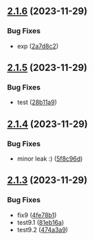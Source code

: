 ## [2.1.6](https://github.com/NunesClement/factory-test/compare/v2.1.5...v2.1.6) (2023-11-29)


### Bug Fixes

* exp ([2a7d8c2](https://github.com/NunesClement/factory-test/commit/2a7d8c2abb134db5f2b4ca86a16233ba66b254e7))

## [2.1.5](https://github.com/NunesClement/factory-test/compare/v2.1.4...v2.1.5) (2023-11-29)


### Bug Fixes

* test ([28b11a9](https://github.com/NunesClement/factory-test/commit/28b11a93a61ec9dd8c52caa9580d28463ca35ae6))

## [2.1.4](https://github.com/NunesClement/factory-test/compare/v2.1.3...v2.1.4) (2023-11-29)


### Bug Fixes

* minor leak :) ([5f8c96d](https://github.com/NunesClement/factory-test/commit/5f8c96d1ebebe8d512493234cfb1cf54447ebe71))

## [2.1.3](https://github.com/NunesClement/factory-test/compare/v2.1.2...v2.1.3) (2023-11-29)


### Bug Fixes

* fix9 ([4fe78b1](https://github.com/NunesClement/factory-test/commit/4fe78b1d434a90eb5fd3186e61db4c3994695026))
* test9.1 ([81eb16a](https://github.com/NunesClement/factory-test/commit/81eb16a5c9f693bdc9dc1dd85b7c3c1e15959d6e))
* test9.2 ([474a3a9](https://github.com/NunesClement/factory-test/commit/474a3a9f902def937a889abfecd982eda3fa8612))
